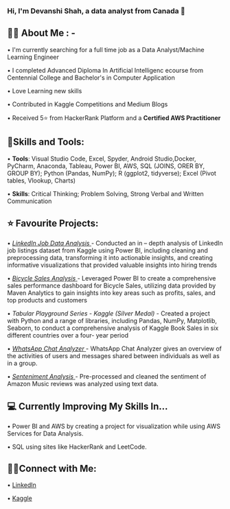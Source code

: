 ### Hi, I'm Devanshi Shah, a data analyst from Canada 👋


## 🙋‍♀️ About Me : -
• I'm currently searching for a full time job as a Data Analyst/Machine Learning Engineer

• I completed Advanced Diploma In Artificial Intelligenc ecourse from Centennial College and Bachelor's in Computer Application

• Love Learning new skills

• Contributed in Kaggle Competitions and Medium Blogs

• Received 5⭐ from HackerRank Platform and a **Certified AWS Practitioner**


## 🔨Skills and Tools:
• **Tools**: Visual Studio Code, Excel, Spyder, Android Studio,Docker, PyCharm, Anaconda, Tableau, Power BI, AWS, SQL (JOINS, ORER BY, GROUP BY); Python (Pandas, NumPy); R (ggplot2, tidyverse); Excel (Pivot tables, Vlookup, Charts)

• **Skills**:  Critical Thinking; Problem Solving, Strong Verbal and Written Communication

## ⭐ Favourite Projects:
• <a href="https://github.com/dshah0703/LinkedIn-Job-Data-Analysis" target="_blank"> *LinkedIn Job Data Analysis* </a>- Conducted an in – depth analysis of LinkedIn job listings dataset from Kaggle using Power BI, including cleaning and preprocessing data, transforming it into actionable insights, and creating informative visualizations that provided valuable insights into hiring trends

•  <a href="https://github.com/dshah0703/Maven_Bicyle_Analysis" target="_blank"> *Bicycle Sales Analysis* </a> - Leveraged Power BI to create a comprehensive sales performance dashboard for Bicycle Sales, utilizing data provided by Maven Analytics to gain insights into key areas such as profits, sales, and top products and customers

•  <a href="https://www.kaggle.com/code/deva0703/eda-tabular-sept-22/notebook" target="_blank"> </a> *Tabular Playground Series - Kaggle (Silver Medal)* - Created a project with Python and a range of libraries, including Pandas, NumPy, Matplotlib, Seaborn, to conduct a comprehensive analysis of Kaggle Book Sales in six different countries over a four- year period

•  <a href="https://github.com/dshah0703/whatsapp_chat_analysis" target="_blank"> *WhatsApp Chat Analyzer* </a> -  WhatsApp Chat Analyzer gives an overview of the activities of users and messages shared between individuals as well as in a group.

•  <a href="https://github.com/dshah0703/sentiment-analysis" target="_blank"> *Senteniment Analysis* </a> -  Pre-processed and cleaned the sentiment of Amazon Music reviews was analyzed using text data.

## 💻 Currently Improving My Skills In...
• Power BI and AWS by creating a project for visualization while using AWS Services for Data Analysis.

• SQL using sites like HackerRank and LeetCode.

## 🤝🏻Connect with Me:
• <a href = "https://www.linkedin.com/in/devanshishah0703/" target="_blank"> LinkedIn </a>

• <a href = "https://www.kaggle.com/deva0703" target="_blank"> Kaggle </a>

<!--
**dshah0703/dshah0703** is a ✨ _special_ ✨ repository because its `README.md` (this file) appears on your GitHub profile.
